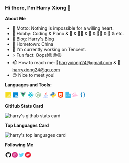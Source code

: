 ### Hi there, I'm Harry Xiong 👋

<!--
**HarryXiong24/HarryXiong24** is a ✨ _special_ ✨ repository because its `README.md` (this file) appears on your GitHub profile.

Here are some ideas to get you started:

- 🔭 I’m currently working on ...
- 🌱 I’m currently learning ...
- 👯 I’m looking to collaborate on ...
- 🤔 I’m looking for help with ...
- 💬 Ask me about ...
- 📫 How to reach me: ...
- 😄 Pronouns: ...
- ⚡ Fun fact: ...
-->

**About Me**

- 🌟 Motto: Nothing is impossible for a willing heart.
- 🌱 Hobby: Coding & Piano & 🏀 &  🏊‍♂️ & 🏸 & 🚴‍♂️ & 🎤 & etc.
- 🤟 Blog: [Harry's Blog](https://www.harryxiong24.com)
- 🏡 Hometown: China
- 🔭 I'm currently working on Tencent.
- ⚡ Fun fact: Oops!😝😝😝
- 📫 How to reach me: 💌harryxiong24@gmail.com & 💌harryxiong24@qq.com
- 😊 Nice to meet you!

**Languages and Tools:**  

<code><img height="20" src="./assets/JavaScript.png"></code>
<code><img height="20" src="./assets/typescript.png"></code>
<code><img height="20" src="./assets/Vue.png"></code>
<code><img height="20" src="./assets/react.png"></code>
<code><img height="20" src="./assets/nodejs.png"></code>
<code><img height="20" src="./assets/java.png"></code>
<code><img height="20" src="./assets/python.png"></code>
<code><img height="20" src="./assets/html.png"></code>
<code><img height="20" src="./assets/css.png"></code>
<code><img height="20" src="./assets/scss.png"></code>
<code><img height="20" src="./assets/less.png"></code>

**GitHub Stats Card**

![harry's github stats card](https://github-readme-stats.anuraghazra1.vercel.app/api?username=harryxiong24&show_icons=true&include_all_commits=true&theme=gruvbox)

**Top Languages Card**

![harry's top languages card](https://github-readme-stats.anuraghazra1.vercel.app/api/top-langs/?username=harryxiong24&langs_count=12&layout=compact&theme=gruvbox)

**Following Me**

<a href="https://github.com/HarryXiong24">
  <img align="left" alt="Harry Xiong | GitHub" width="21px" height="20" src="./assets/github.svg" /></a>
<a href="https://www.instagram.com/harryxiong24">
  <img align="left" alt="Harry Xiong | Instagram" width="21px" height="20" src="./assets/instagram.svg" /></a>
<a href="https://twitter.com/harryxiong24">
  <img align="left" alt="Harry Xiong | Twitter" width="21px" height="20" src="./assets/twitter.svg" /></a>
<a href="https://weibo.com/6571395830/profile?rightmod=1&wvr=6&mod=personinfo&is_all=1">
  <img align="left" alt="Harry Xiong | Weibo" width="21px" height="20" src="./assets/weibo.svg" /></a>


<!-- **Item**

[![Readme Card](https://github-readme-stats.vercel.app/api/pin/?username=anuraghazra&repo=github-readme-stats)](https://github.com/anuraghazra/github-readme-stats) -->



